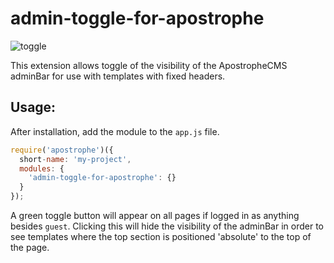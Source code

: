# admin-toggle-for-apostrophe

![toggle](https://user-images.githubusercontent.com/13168224/202276500-8aff4e6e-abb3-4a3f-826b-896cc313adc6.gif)

This extension allows toggle of the visibility of the ApostropheCMS adminBar for use with templates with fixed headers.

## Usage:

After installation, add the module to the `app.js` file.

```js
require('apostrophe')({
  short-name: 'my-project',
  modules: {
    'admin-toggle-for-apostrophe': {}
  }
});
```
A green toggle button will appear on all pages if logged in as anything besides `guest`. Clicking this will hide the visibility of the adminBar in order to see templates where the top section is positioned 'absolute' to the top of the page.
